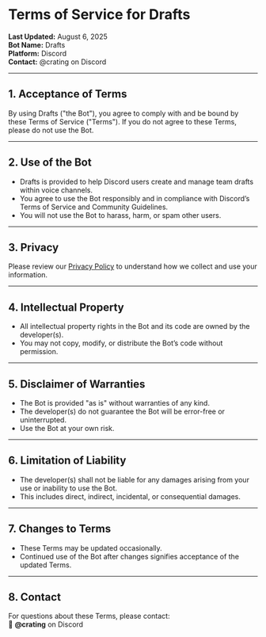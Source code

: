 # Terms of Service for Drafts

**Last Updated:** August 6, 2025  
**Bot Name:** Drafts  
**Platform:** Discord  
**Contact:** @crating on Discord

---

## 1. Acceptance of Terms

By using Drafts ("the Bot"), you agree to comply with and be bound by these Terms of Service ("Terms"). If you do not agree to these Terms, please do not use the Bot.

---

## 2. Use of the Bot

- Drafts is provided to help Discord users create and manage team drafts within voice channels.
- You agree to use the Bot responsibly and in compliance with Discord’s Terms of Service and Community Guidelines.
- You will not use the Bot to harass, harm, or spam other users.

---

## 3. Privacy

Please review our [Privacy Policy](https://adsgfwergwagf.github.io/Privacy-Policy) to understand how we collect and use your information.

---

## 4. Intellectual Property

- All intellectual property rights in the Bot and its code are owned by the developer(s).
- You may not copy, modify, or distribute the Bot’s code without permission.

---

## 5. Disclaimer of Warranties

- The Bot is provided "as is" without warranties of any kind.
- The developer(s) do not guarantee the Bot will be error-free or uninterrupted.
- Use the Bot at your own risk.

---

## 6. Limitation of Liability

- The developer(s) shall not be liable for any damages arising from your use or inability to use the Bot.
- This includes direct, indirect, incidental, or consequential damages.

---

## 7. Changes to Terms

- These Terms may be updated occasionally.
- Continued use of the Bot after changes signifies acceptance of the updated Terms.

---

## 8. Contact

For questions about these Terms, please contact:  
📧 **@crating** on Discord
